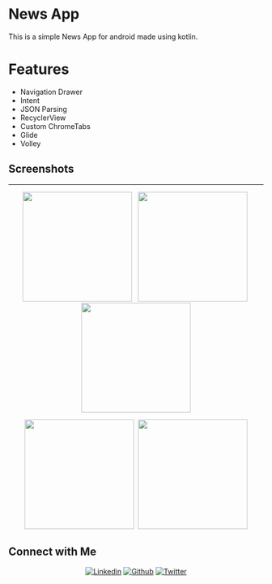 # News App
<p>
	This is a simple News App for android made using kotlin.
	<h1>Features</h1>
	<ul>
		<li>Navigation Drawer</li>
		<li>Intent</li>
		<li>JSON Parsing</li>
		<li>RecyclerView</li>
		<li>Custom ChromeTabs</li>
		<li>Glide</li>
		<li>Volley</li>
	</ul>
</p>

## Screenshots
<hr>
<p align="center">
<img src = "Screenshots/image1.jpg" width=216> &nbsp;
<img src = "Screenshots/image2.jpg" width=216>&nbsp;
<img src = "Screenshots/image3.jpg" width=216>
	</p>
	<p  align="center">
<img src = "Screenshots/image4.jpg" width=216>&nbsp;
<img src = "Screenshots/image5.jpg" width=216></p>

## Connect with Me

<p align="center">
  <a href="https://www.linkedin.com/in/j-srinivasalu-09381b178/"><img alt="Linkedin" title="Srinivas Linkedin" src="https://img.shields.io/badge/LinkedIn-0077B5?style=for-the-badge&logo=linkedin&logoColor=white"></a>
  <a href="https://github.com/J-Srinivasalu"><img alt="Github" title="Srinivas Github" src="https://img.shields.io/badge/GitHub-100000?style=for-the-badge&logo=github&logoColor=white"></a>
<a href="https://twitter.com/SrinivasJ26"><img alt="Twitter" title="Srinivas Twitter" src="https://img.shields.io/badge/Twitter-1DA1F2?style=for-the-badge&logo=twitter&logoColor=white"></a>
</p>


